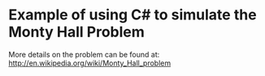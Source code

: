 # Example of using C# to simulate the Monty Hall Problem 

More details on the problem can be found at: http://en.wikipedia.org/wiki/Monty_Hall_problem

